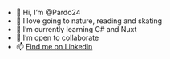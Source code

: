 - 👋 Hi, I’m @Pardo24
- 🌱 I love going to nature, reading and skating
- 👀 I’m currently learning C# and Nuxt 
- 💞️ I’m open to collaborate
- 📫 [Find me on Linkedin](https://www.linkedin.com/in/daniel-pardo-celaya/)

        

<!---
Pardo24/Pardo24 is a ✨ special ✨ repository because its `README.md` (this file) appears on your GitHub profile.
You can click the Preview link to take a look at your changes.
--->
